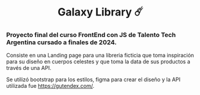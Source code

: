 <h1 align="center">Galaxy Library ☄️</h1>
<h3>Proyecto final del curso FrontEnd con JS de Talento Tech Argentina cursado a finales de 2024.</h3> 

<p>Consiste en una Landing page para una libreria ficticia que toma inspiración para su diseño en cuerpos celestes y que toma la data de sus productos a través de una API.</p> 
<p>
  Se utilizó bootstrap para los estilos, figma para crear el diseño y la API utilizada fue <a href="https://gutendex.com/">https://gutendex.com/</a>.
</p> 
